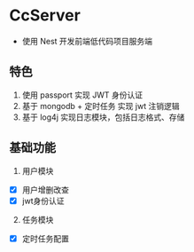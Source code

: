 # CcServer
- 使用 Nest 开发前端低代码项目服务端

## 特色
1. 使用 passport 实现 JWT 身份认证
2. 基于 mongodb + 定时任务 实现 jwt 注销逻辑
3. 基于 log4j 实现日志模块，包括日志格式、存储
## 基础功能
1. 用户模块  
- [x] 用户增删改查
- [x] jwt身份认证
2. 任务模块 
- [x] 定时任务配置